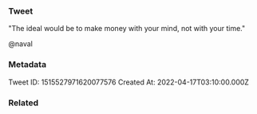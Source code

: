 ### Tweet
"The ideal would be to make money with your mind, not with your time."

@naval

### Metadata
Tweet ID: 1515527971620077576
Created At: 2022-04-17T03:10:00.000Z

### Related

